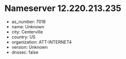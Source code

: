 # Nameserver 12.220.213.235

* as_number: 7018
* name: Unknown
* city: Centerville
* country: US
* organization: ATT-INTERNET4
* version: Unknown
* dnssec: false
